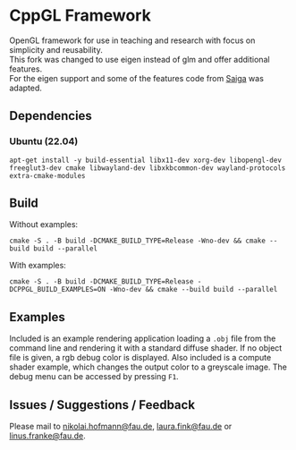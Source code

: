 CppGL Framework
=======

OpenGL framework for use in teaching and research with focus on simplicity and reusability.  
This fork was changed to use eigen instead of glm and offer additional features.  
For the eigen support and some of the features code from [Saiga](https://github.com/darglein/saiga) was adapted.

## Dependencies

### Ubuntu (22.04)

    apt-get install -y build-essential libx11-dev xorg-dev libopengl-dev freeglut3-dev cmake libwayland-dev libxkbcommon-dev wayland-protocols extra-cmake-modules

## Build

Without examples:

    cmake -S . -B build -DCMAKE_BUILD_TYPE=Release -Wno-dev && cmake --build build --parallel

With examples:

    cmake -S . -B build -DCMAKE_BUILD_TYPE=Release -DCPPGL_BUILD_EXAMPLES=ON -Wno-dev && cmake --build build --parallel

## Examples

Included is an example rendering application loading a ```.obj``` file from the command line and rendering it with a standard diffuse shader.
If no object file is given, a rgb debug color is displayed.
Also included is a compute shader example, which changes the output color to a greyscale image.
The debug menu can be accessed by pressing ```F1```.

## Issues / Suggestions / Feedback

Please mail to <nikolai.hofmann@fau.de>, <laura.fink@fau.de> or <linus.franke@fau.de>.
